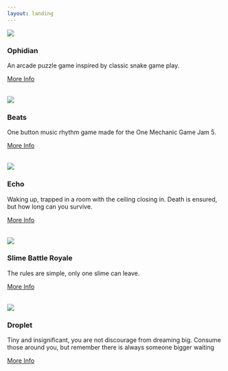 ```yaml
---
layout: landing
---
```


<div class="row">
    <div class="col-12 col-md-4 d-flex  align-items-stretch">
        <div class="card" style="width: 100%; margin-bottom: 2rem;">
            <img src="/images/games/ophidian/game_preview.png" class="card-img-top">
            <div class="card-body d-flex flex-column">
                <h3 class="card-title">Ophidian</h3>
                <p class="card-text">An arcade puzzle game inspired by classic snake game play.</p>
                <a href="/games/ophidian.html" class="btn btn-primary w-100 mt-auto">More Info</a>
            </div>
        </div>
    </div>
    <div class="col-12 col-md-4 d-flex  align-items-stretch">
        <div class="card" style="width: 100%; margin-bottom: 2rem;">
            <img src="/images/games/beats/game_preview.png" class="card-img-top">
            <div class="card-body d-flex flex-column">
                <h3 class="card-title">Beats</h3>
                <p class="card-text">One button music rhythm game made for the One Mechanic Game Jam 5.</p>
                <a href="/games/beats.html" class="btn btn-primary w-100 mt-auto">More Info</a>
            </div>
        </div>
    </div>
    <div class="col-12 col-md-4 d-flex  align-items-stretch">
        <div class="card" style="width: 100%; margin-bottom: 2rem;">
            <img src="/images/games/echo/game_preview.png" class="card-img-top">
            <div class="card-body d-flex flex-column">
                <h3 class="card-title">Echo</h3>
                <p class="card-text">Waking up, trapped in a room with the ceiling closing in. Death is ensured, but how long can you survive.</p>
                <a href="/games/echo.html" class="btn btn-primary w-100 mt-auto">More Info</a>
            </div>
        </div>
    </div>
    <div class="col-12 col-md-4 d-flex align-items-stretch">
        <div class="card" style="width: 100%; margin-bottom: 2rem;">
            <img src="/images/games/slime-battle-royale/game_preview.png" class="card-img-top">
            <div class="card-body d-flex flex-column">
                <h3 class="card-title">Slime Battle Royale</h3>
                <p class="card-text">The rules are simple, only one slime can leave.</p>
                <a href="/games/slime-battle-royale.html" class="btn btn-primary w-100 mt-auto">More Info</a>
            </div>
        </div>
    </div>
    <div class="col-12 col-md-4 d-flex  align-items-stretch">
        <div class="card" style="width: 100%; margin-bottom: 2rem;">
            <img src="/images/games/droplet/game_preview.png" class="card-img-top">
            <div class="card-body d-flex flex-column">
                <h3 class="card-title">Droplet</h3>
                <p class="card-text">Tiny and insignificant, you are not discourage from dreaming big. Consume those around you, but remember there is always someone bigger waiting</p>
                <a href="/games/droplet.html" class="btn btn-primary w-100 mt-auto">More Info</a>
            </div>
        </div>
    </div>
</div>
